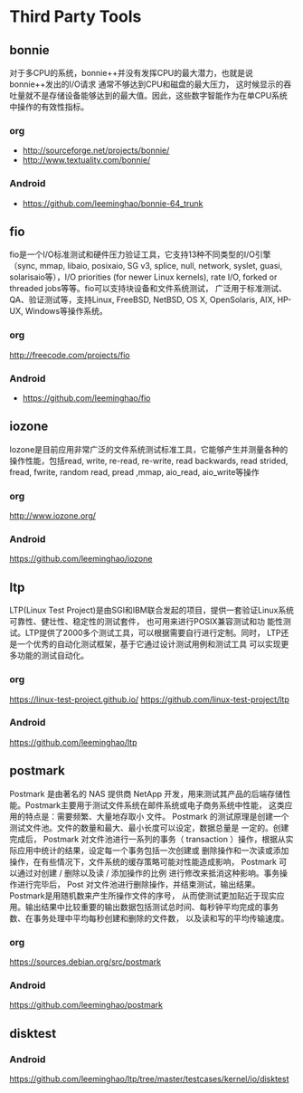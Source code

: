 # Third Party Tools

## bonnie

对于多CPU的系统，bonnie++并没有发挥CPU的最大潜力，也就是说bonnie++发出的I/O请求 通常不够达到CPU和磁盘的最大压力，
这时候显示的吞吐量就不是存储设备能够达到的最大值。因此，这些数字智能作为在单CPU系统中操作的有效性指标。

### org

* http://sourceforge.net/projects/bonnie/
* http://www.textuality.com/bonnie/

### Android

* https://github.com/leeminghao/bonnie-64_trunk

## fio

fio是一个I/O标准测试和硬件压力验证工具，它支持13种不同类型的I/O引擎（sync, mmap, libaio,
posixaio, SG v3, splice, null, network, syslet, guasi, solarisaio等），I/O priorities
(for newer Linux kernels), rate I/O, forked or threaded jobs等等。fio可以支持块设备和文件系统测试，
广泛用于标准测试、QA、验证测试等，支持Linux, FreeBSD, NetBSD, OS X, OpenSolaris, AIX, HP-UX, Windows等操作系统。

### org

http://freecode.com/projects/fio

### Android

* https://github.com/leeminghao/fio

## iozone

Iozone是目前应用非常广泛的文件系统测试标准工具，它能够产生并测量各种的操作性能，包括read, write,
re-read, re-write, read backwards, read strided, fread, fwrite, random read, pread ,mmap, aio_read, aio_write等操作

### org

http://www.iozone.org/

### Android

https://github.com/leeminghao/iozone

## ltp

LTP(Linux Test Project)是由SGI和IBM联合发起的项目，提供一套验证Linux系统可靠性、健壮性、稳定性的测试套件，
也可用来进行POSIX兼容测试和功 能性测试。LTP提供了2000多个测试工具，可以根据需要自行进行定制。同时，
LTP还是一个优秀的自动化测试框架，基于它通过设计测试用例和测试工具 可以实现更多功能的测试自动化。

### org

https://linux-test-project.github.io/
https://github.com/linux-test-project/ltp

### Android

https://github.com/leeminghao/ltp

## postmark

Postmark 是由著名的 NAS 提供商 NetApp 开发，用来测试其产品的后端存储性能。Postmark主要用于测试文件系统在邮件系统或电子商务系统中性能，
这类应用的特点是：需要频繁、大量地存取小 文件。 Postmark 的测试原理是创建一个测试文件池。文件的数量和最大、最小长度可以设定，数据总量是
一定的。创建完成后， Postmark 对文件池进行一系列的事务（ transaction ）操作，根据从实际应用中统计的结果，设定每一个事务包括一次创建或
删除操作和一次读或添加操作，在有些情况下，文件系统的缓存策略可能对性能造成影响， Postmark 可以通过对创建 / 删除以及读 / 添加操作的比例
进行修改来抵消这种影响。事务操作进行完毕后， Post 对文件池进行删除操作，并结束测试，输出结果。 Postmark是用随机数来产生所操作文件的序号，
从而使测试更加贴近于现实应用。输出结果中比较重要的输出数据包括测试总时间、每秒钟平均完成的事务 数、在事务处理中平均每秒创建和删除的文件数，
以及读和写的平均传输速度。

### org

https://sources.debian.org/src/postmark

### Android

https://github.com/leeminghao/postmark

## disktest

### Android

https://github.com/leeminghao/ltp/tree/master/testcases/kernel/io/disktest